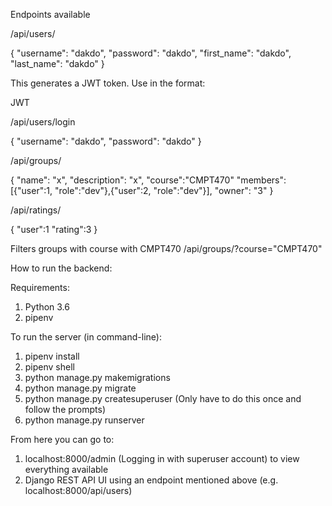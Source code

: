 Endpoints available

/api/users/

{
    "username": "dakdo",
    "password": "dakdo",
    "first_name": "dakdo",
    "last_name": "dakdo"
}

This generates a JWT token. Use in the format:

JWT <token>

/api/users/login

{
    "username": "dakdo",
    "password": "dakdo"
}

/api/groups/

{
    "name": "x",
    "description": "x",
    "course":"CMPT470"
    "members": [{"user":1, "role":"dev"},{"user":2, "role":"dev"}],
    "owner": "3"
}

/api/ratings/

{
    "user":1
    "rating":3
}

Filters groups with course with CMPT470
/api/groups/?course="CMPT470"

How to run the backend:

Requirements:
1. Python 3.6
2. pipenv

To run the server (in command-line):
1. pipenv install
2. pipenv shell
3. python manage.py makemigrations
4. python manage.py migrate
5. python manage.py createsuperuser (Only have to do this once and follow the prompts)
6. python manage.py runserver

From here you can go to:
1. localhost:8000/admin (Logging in with superuser account) to view everything available
2. Django REST API UI using an endpoint mentioned above (e.g. localhost:8000/api/users)